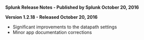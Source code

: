 **Splunk Release Notes - Published by Splunk October 20, 2016**


**Version 1.2.18 - Released October 20, 2016**

* Significant improvements to the datapath settings
* Minor app documentation corrections
